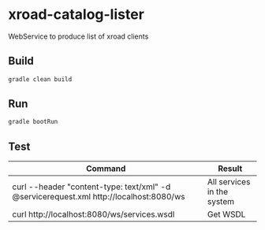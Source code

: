 # xroad-catalog-lister

WebService to produce list of xroad clients

## Build
```sh
gradle clean build
```

## Run
```sh
gradle bootRun
```

## Test

| Command                                                                                |           Result            |
|----------------------------------------------------------------------------------------|-----------------------------|
| curl --header "content-type: text/xml" -d @servicerequest.xml http://localhost:8080/ws |  All services in the system |
| curl http://localhost:8080/ws/services.wsdl                                            |  Get WSDL                   |




